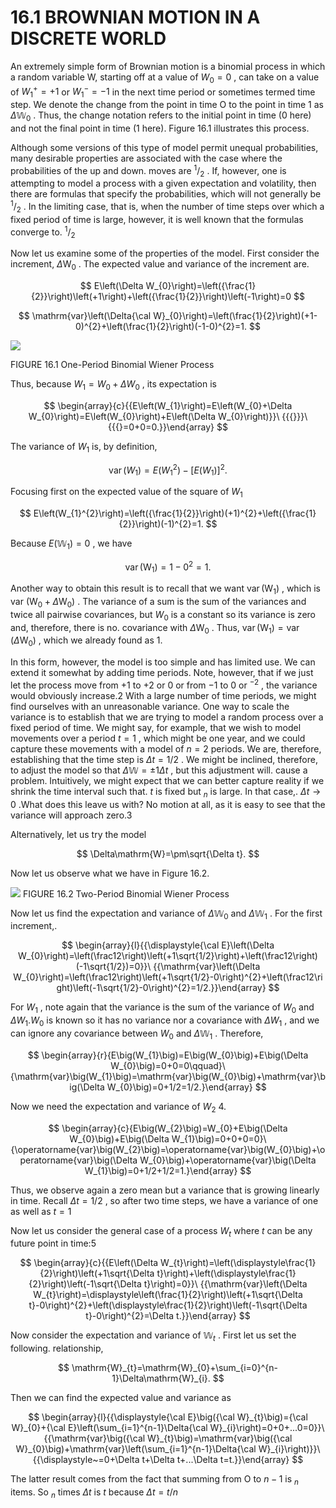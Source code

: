 # 16.1 BROWNIAN MOTION IN A DISCRETE WORLD

An extremely simple form of Brownian motion is a binomial process in which a random variable W, starting off at a value of $W_{0}=0$ , can take on a value of $W_{1}^{+}=+1$ or $W_{1}^{-}=-1$ in the next time period or sometimes termed time step. We denote the change from the point in time O to the point in time 1 as $\Delta\mathbb{W}_{0}$ . Thus, the change notation refers to the initial point in time (0 here) and not the final point in time (1 here). Figure 16.1 illustrates this process.

Although some versions of this type of model permit unequal probabilities, many desirable properties are associated with the case where the probabilities of the up and down. moves are $^1/_{2}$ . If, however, one is attempting to model a process with a given expectation and volatility, then there are formulas that specify the probabilities, which will not generally be $^1/_{2}$ . In the limiting case, that is, when the number of time steps over which a fixed period of time is large, however, it is well known that the formulas converge to. $^1/_{2}$

Now let us examine some of the properties of the model. First consider the increment, $\Delta\mathrm{W_{0}}$ . The expected value and variance of the increment are.

$$
E\left(\Delta W_{0}\right)=\left({\frac{1}{2}}\right)\left(+1\right)+\left({\frac{1}{2}}\right)\left(-1\right)=0
$$

$$
\mathrm{var}\left(\Delta{\cal W}_{0}\right)=\left(\frac{1}{2}\right)(+1-0)^{2}+\left(\frac{1}{2}\right)(-1-0)^{2}=1.
$$

![](04c5dc09cec1db7728af4b2815ac37b28866d75bc2974125a768a2cbd383b460.jpg)

FIGURE 16.1 One-Period Binomial Wiener Process

Thus, because $W_{1}=W_{0}+\Delta W_{0}$ , its expectation is

$$
\begin{array}{c}{{E\left(W_{1}\right)=E\left(W_{0}+\Delta W_{0}\right)=E\left(W_{0}\right)+E\left(\Delta W_{0}\right)}}\ {{{}}}\ {{{}=0+0=0.}}\end{array}
$$

The variance of $W_{1}$ is, by definition,

$$
\operatorname{var}\left(W_{1}\right)=E\left(W_{1}^{2}\right)-\left[E\left(W_{1}\right)\right]^{2}.
$$

Focusing first on the expected value of the square of $W_{1}$

$$
E\left(W_{1}^{2}\right)=\left({\frac{1}{2}}\right)(+1)^{2}+\left({\frac{1}{2}}\right)(-1)^{2}=1.
$$

Because $E\big(\mathbb{W}_{1}\big)=0$ , we have

$$
\operatorname{var}\left(\mathrm{W}_{1}\right)=1-0^{2}=1.
$$

Another way to obtain this result is to recall that we want $\operatorname{var}\bigl(\mathrm{W}_{1}\bigr)$ , which is var $\left(\mathrm{W}_{0}+\Delta\mathrm{W}_{0}\right)$ . The variance of a sum is the sum of the variances and twice all pairwise covariances, but $W_{0}$ is a constant so its variance is zero and, therefore, there is no. covariance with $\Delta\mathrm{W_{0}}$ . Thus, $\operatorname{var}\left(\mathrm{W}_{1}\right)=\operatorname{var}\left(\Delta\mathrm{W}_{0}\right)$ , which we already found as 1.

In this form, however, the model is too simple and has limited use. We can extend it somewhat by adding time periods. Note, however, that if we just let the process move from $+1$ to $+2$ or 0 or from $-1$ to 0 or $^{-2}$ , the variance would obviously increase.2 With a large number of time periods, we might find ourselves with an unreasonable variance. One way to scale the variance is to establish that we are trying to model a random process over a fixed period of time. We might say, for example, that we wish to model movements over a period $t=1$ , which might be one year, and we could capture these movements with a model of $n=2$ periods. We are, therefore, establishing that the time step is $\Delta t=1/2$ . We might be inclined, therefore, to adjust the model so that $\Delta\mathbb{W}=\pm1\Delta t$ , but this adjustment will. cause a problem. Intuitively, we might expect that we can better capture reality if we shrink the time interval such that. $t$ is fixed but $_n$ is large. In that case,. $\Delta t\to0$ .What does this leave us with? No motion at all, as it is easy to see that the variance will approach zero.3

Alternatively, let us try the model

$$
\Delta\mathrm{W}=\pm\sqrt{\Delta t}.
$$

Now let us observe what we have in Figure 16.2.

![](cedbb52839366b8d117b51e55ce29e14497eef40f7b3e24e2c46c92391d93175.jpg)
FIGURE 16.2 Two-Period Binomial Wiener Process

Now let us find the expectation and variance of $\Delta\mathbb{W}_{0}$ and $\Delta\mathbb{W}_{1}$ . For the first increment,.

$$
\begin{array}{l}{{\displaystyle{\cal E}\left(\Delta W_{0}\right)=\left(\frac12\right)\left(+1\sqrt{1/2}\right)+\left(\frac12\right)(-1\sqrt{1/2})=0}}\ {{\mathrm{var}\left(\Delta W_{0}\right)=\left(\frac12\right)\left(+1\sqrt{1/2}-0\right)^{2}+\left(\frac12\right)\left(-1\sqrt{1/2}-0\right)^{2}=1/2.}}\end{array}
$$

For $W_{1}$ , note again that the variance is the sum of the variance of $W_{0}$ and $\Delta W_{1}.W_{0}$ is known so it has no variance nor a covariance with $\Delta W_{1}$ , and we can ignore any covariance between $W_{0}$ and $\Delta\mathbb{W}_{1}$ . Therefore,

$$
\begin{array}{r}{E\big(W_{1}\big)=E\big(W_{0}\big)+E\big(\Delta W_{0}\big)=0+0=0\qquad}\ {\mathrm{var}\big(W_{1}\big)=\mathrm{var}\big(W_{0}\big)+\mathrm{var}\big(\Delta W_{0}\big)=0+1/2=1/2.}\end{array}
$$

Now we need the expectation and variance of $W_{2}$ 4.

$$
\begin{array}{c}{E\big(W_{2}\big)=W_{0}+E\big(\Delta W_{0}\big)+E\big(\Delta W_{1}\big)=0+0+0=0}\ {\operatorname{var}\big(W_{2}\big)=\operatorname{var}\big(W_{0}\big)+\operatorname{var}\big(\Delta W_{0}\big)+\operatorname{var}\big(\Delta W_{1}\big)=0+1/2+1/2=1.}\end{array}
$$

Thus, we observe again a zero mean but a variance that is growing linearly in time. Recall $\Delta t=1/2$ , so after two time steps, we have a variance of one as well as $t=1$

Now let us consider the general case of a process $\mathbf{}W_{t}$ where $t$ can be any future point in time:5

$$
\begin{array}{c}{{E\left(\Delta W_{t}\right)=\left(\displaystyle\frac{1}{2}\right)\left(+1\sqrt{\Delta t}\right)+\left(\displaystyle\frac{1}{2}\right)\left(-1\sqrt{\Delta t}\right)=0}}\ {{\mathrm{var}\left(\Delta W_{t}\right)=\displaystyle\left(\frac{1}{2}\right)\left(+1\sqrt{\Delta t}-0\right)^{2}+\left(\displaystyle\frac{1}{2}\right)\left(-1\sqrt{\Delta t}-0\right)^{2}=\Delta t.}}\end{array}
$$

Now consider the expectation and variance of $\mathbb{W}_{t}$ . First let us set the following. relationship,

$$
\mathrm{W}_{t}=\mathrm{W}_{0}+\sum_{i=0}^{n-1}\Delta\mathrm{W}_{i}.
$$

Then we can find the expected value and variance as

$$
\begin{array}{l}{{\displaystyle{\cal E}\big({\cal W}_{t}\big)={\cal W}_{0}+{\cal E}\left(\sum_{i=1}^{n-1}\Delta{\cal W}_{i}\right)=0+0+...0=0}}\ {{\mathrm{var}\big({\cal W}_{t}\big)=\mathrm{var}\big({\cal W}_{0}\big)+\mathrm{var}\left(\sum_{i=1}^{n-1}\Delta{\cal W}_{i}\right)}}\ {{\displaystyle~=0+\Delta t+\Delta t+...\Delta t=t.}}\end{array}
$$

The latter result comes from the fact that summing from O to $n-1$ is $_n$ items. So $_n$ times $\Delta t$ is $t$ because $\Delta t=t/n$
